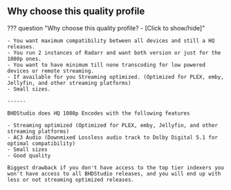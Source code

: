 ## Why choose this quality profile

??? question "Why choose this quality profile? - [Click to show/hide]"

    - You want maximum compatibility between all devices and still a HQ releases.
    - You run 2 instances of Radarr and want both version or just for the 1080p ones.
    - You want to have minimum till none transcoding for low powered devices or remote streaming.
    - If available for you Streaming optimized. (Optimized for PLEX, emby, Jellyfin, and other streaming platforms)
    - Small sizes.

    ------

    BHDStudio does HQ 1080p Encodes with the following features

    - Streaming optimized (Optimized for PLEX, emby, Jellyfin, and other streaming platforms)
    - AC3 Audio (Downmixed Lossless audio track to Dolby Digital 5.1 for optimal compatibility)
    - Small sizes
    - Good quality

    Biggest drawback if you don't have access to the top tier indexers you won't have access to all BHDStudio releases, and you will end up with less or not streaming optimized releases.
